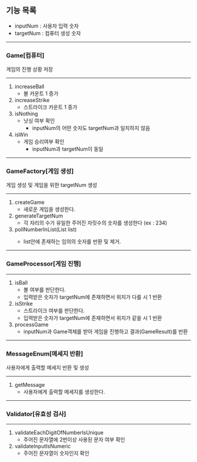 ## 기능 목록
+ inputNum : 사용자 입력 숫자
+ targetNum : 컴퓨터 생성 숫자

----------------------------------------
### Game[컴퓨터]
게임의 진행 상황 저장

----------------------------------------
1. increaseBall
   + 볼 카운트 1 증가
2. increaseStrike
   + 스트라이크 카운트 1 증가
3. isNothing
   + 낫싱 여부 확인
      + inputNum의 어떤 숫자도 targetNum과 일치하지 않음
4. isWin
   + 게임 승리여부 확인
      + inputNum과 targetNum이 동일

-----------------------------------------
### GameFactory[게임 생성]
게임 생성 및 게임을 위한 targetNum 생성

-----------------------------------------
1. createGame
   + 새로운 게임을 생성한다.
2. generateTargetNum
   + 각 자리의 수가 유일한 주어진 자릿수의 숫자를 생성한다 (ex : 234)
3. pollNumberInList(List<Integer> list)
   + list안에 존재하는 임의의 숫자를 반환 및 제거.
-----------------------------------------
### GameProcessor[게임 진행]

-----------------------------------------
1. isBall
    + 볼 여부를 판단한다.
    + 입력받은 숫자가 targetNum에 존재하면서 위치가 다를 시 1 반환
2. isStrike
    + 스트라이크 여부를 판단한다.
    + 입력받은 숫자가 targetNum에 존재하면서 위치가 같을 시 1 반환
3. processGame
   + inputNum과 Game객체를 받아 게임을 진행하고 결과(GameResult)를 반환

------------------------------------------
### MessageEnum[메세지 반환]
사용자에게 출력할 메세지 반환 및 생성

------------------------------------------
1. getMessage
   + 사용자에게 출력할 메세지를 생성한다.

------------------------------------------
### Validator[유효성 검사]

------------------------------------------
1. validateEachDigitOfNumberIsUnique
    + 주어진 문자열에 2번이상 사용된 문자 여부 확인
2. validateInputIsNumeric
    + 주어진 문자열이 숫자인지 확인
